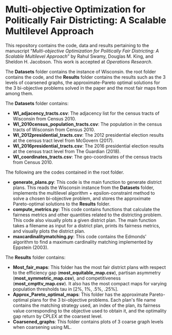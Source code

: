 # Multi-objective Optimization for Politically Fair Districting: A Scalable Multilevel Approach

This repository contains the code, data and results pertaining to the manuscript “_Multi-objective Optimization for Politically Fair Districting: A Scalable Multilevel Approach_” by Rahul Swamy, Douglas M. King, and Sheldon H. Jacobson. This work is accepted at _Operations Research_.

The **Datasets** folder contains the instance of Wisconsin. the root folder contains the code, and the **Results** folder contains the results such as the 3 levels of coarsened graphs, the approximate-Pareto optimal solutions for the 3 bi-objective problems solved in the paper and the most fair maps from among them.

The **Datasets** folder contains:
- **WI_adjacency_tracts.csv**: The adjacency list for the census tracts of Wisconsin from Census 2010.
- **WI_2010census_population_tracts.csv**: The population in the census tracts of Wisconsin from Census 2010.
- **WI_2012presidential_tracts.csv**: The 2012 presidential election results at the census tract level from McGovern (2017).
- **WI_2016presidential_tracts.csv**: The 2016 presidential election results at the census tract level from The Guardian (2018).
- **WI_coordinates_tracts.csv**: The geo-coordinates of the census tracts from Census 2010.


The following are the codes contained in the root folder.
- **generate_plans.py**: This code is the main function to generate district plans. This reads the Wisconsin instance from the **Datasets** folder, implements the multilevel algorithm + epsilon-constraint method to solve a chosen bi-objective problem, and stores the approximate Pareto-optimal solutions to the **Results** folder.
- **compute_metrics.py**: This code contains functions that calculate the fairness metrics and other quantities related to the districting problem. This code also visually plots a given district plan. The main function takes a filename as input for a district plan, prints its fairness metrics, and visually plots the district plan.
- **maxcardinalitymatching.py**: This code contains the Edmonds' algorithm to find a maximum cardinality matching implemented by Eppstein (2003).

The **Results** folder contains:
- **Most_fair_maps**: This folder has the most fair district plans with respect to the efficiency gap (**most_equitable_map.csv**), partisan asymmetry (**most_symmetric_map.csv**), and competitiveness (**most_cmpttv_map.csv**). It also has the most compact maps for varying population thresholds tau in [2%, 1%, .5%, .25%].
- **Approx_Pareto_optimal_maps**: This folder has the approximate Pareto-optimal plans for the 3 bi-objective problems. Each plan's file name contains the matching strategy used, an index of the plan, its fairness value corresponding to the objective used to obtain it, and the optimality gap return by CPLEX at the coarsest level. 
- **Coarsened_graphs**: This folder contains plots of 3 coarse graph levels when coarsening using ML.
